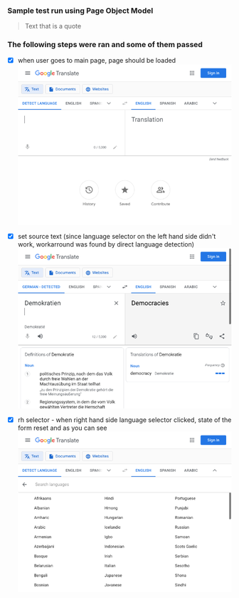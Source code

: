 ### Sample test run using Page Object Model

> Text that is a quote

### The following steps were ran and some of them passed
- [x] when user goes to main page, page should be loaded <br />
  ![This is an image](https://github.com/xaverrevax/simple_pom/blob/main/data/193454.521_at_the_target.png)
  
- [X] set source text (since language selector on the left hand side didn't work, workarround was found by direct language detection)<br />
  ![This is an image](https://github.com/xaverrevax/simple_pom/blob/main/data/193459.247_set_source_text.png)
  
- [X] rh selector -  when right hand side language selector clicked, state of the form reset and as you can see  <br />
  ![This is an image](https://github.com/xaverrevax/simple_pom/blob/main/data/193503.461_rh_selector_clicked.png)



